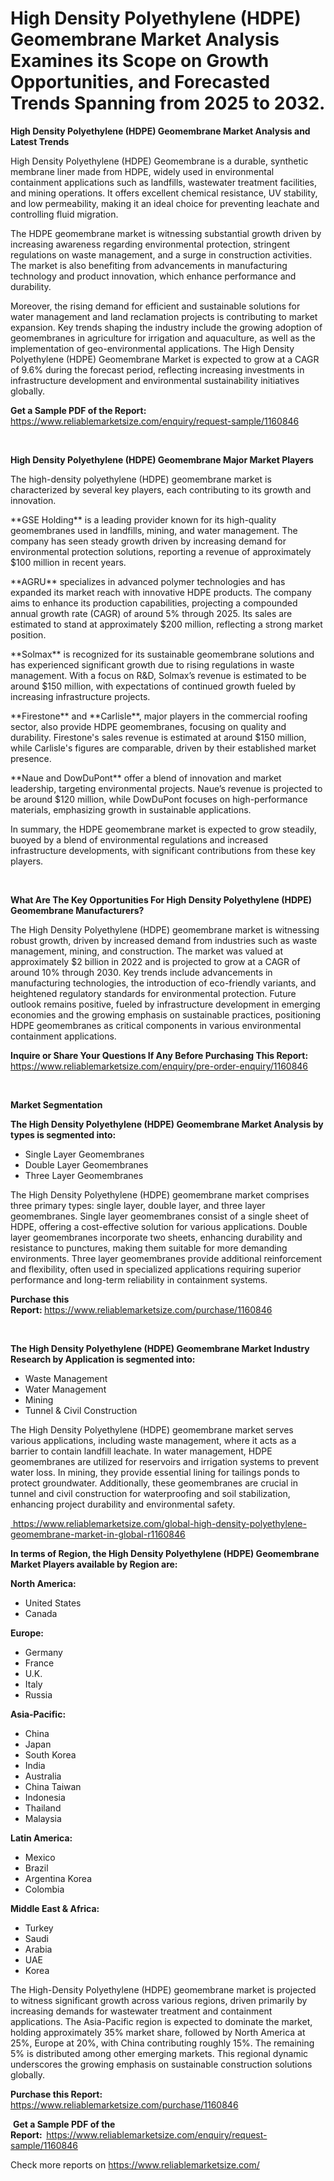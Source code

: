 <p><h1>High Density Polyethylene (HDPE) Geomembrane Market Analysis Examines its Scope on Growth Opportunities, and Forecasted Trends Spanning from 2025 to 2032.</h1></p><p><strong>High Density Polyethylene (HDPE) Geomembrane Market Analysis and Latest Trends</strong></p>
<p><p>High Density Polyethylene (HDPE) Geomembrane is a durable, synthetic membrane liner made from HDPE, widely used in environmental containment applications such as landfills, wastewater treatment facilities, and mining operations. It offers excellent chemical resistance, UV stability, and low permeability, making it an ideal choice for preventing leachate and controlling fluid migration.</p><p>The HDPE geomembrane market is witnessing substantial growth driven by increasing awareness regarding environmental protection, stringent regulations on waste management, and a surge in construction activities. The market is also benefiting from advancements in manufacturing technology and product innovation, which enhance performance and durability.</p><p>Moreover, the rising demand for efficient and sustainable solutions for water management and land reclamation projects is contributing to market expansion. Key trends shaping the industry include the growing adoption of geomembranes in agriculture for irrigation and aquaculture, as well as the implementation of geo-environmental applications. The High Density Polyethylene (HDPE) Geomembrane Market is expected to grow at a CAGR of 9.6% during the forecast period, reflecting increasing investments in infrastructure development and environmental sustainability initiatives globally.</p></p>
<p><strong>Get a Sample PDF of the Report:&nbsp;</strong> <a href="https://www.reliablemarketsize.com/enquiry/request-sample/1160846?utm_campaign=1845&utm_medium=2&utm_source=Github&utm_content=ia&utm_term=01022025&utm_id=high-density-polyethylene-hdpe-geomembrane">https://www.reliablemarketsize.com/enquiry/request-sample/1160846</a></p>
<p>&nbsp;</p>
<p><strong>High Density Polyethylene (HDPE) Geomembrane Major Market Players</strong></p>
<p><p>The high-density polyethylene (HDPE) geomembrane market is characterized by several key players, each contributing to its growth and innovation. </p><p>**GSE Holding** is a leading provider known for its high-quality geomembranes used in landfills, mining, and water management. The company has seen steady growth driven by increasing demand for environmental protection solutions, reporting a revenue of approximately $100 million in recent years.</p><p>**AGRU** specializes in advanced polymer technologies and has expanded its market reach with innovative HDPE products. The company aims to enhance its production capabilities, projecting a compounded annual growth rate (CAGR) of around 5% through 2025. Its sales are estimated to stand at approximately $200 million, reflecting a strong market position.</p><p>**Solmax** is recognized for its sustainable geomembrane solutions and has experienced significant growth due to rising regulations in waste management. With a focus on R&D, Solmax’s revenue is estimated to be around $150 million, with expectations of continued growth fueled by increasing infrastructure projects.</p><p>**Firestone** and **Carlisle**, major players in the commercial roofing sector, also provide HDPE geomembranes, focusing on quality and durability. Firestone's sales revenue is estimated at around $150 million, while Carlisle's figures are comparable, driven by their established market presence.</p><p>**Naue and DowDuPont** offer a blend of innovation and market leadership, targeting environmental projects. Naue’s revenue is projected to be around $120 million, while DowDuPont focuses on high-performance materials, emphasizing growth in sustainable applications.</p><p>In summary, the HDPE geomembrane market is expected to grow steadily, buoyed by a blend of environmental regulations and increased infrastructure developments, with significant contributions from these key players.</p></p>
<p>&nbsp;</p>
<p><strong>What Are The Key Opportunities For High Density Polyethylene (HDPE) Geomembrane Manufacturers?</strong></p>
<p><p>The High Density Polyethylene (HDPE) geomembrane market is witnessing robust growth, driven by increased demand from industries such as waste management, mining, and construction. The market was valued at approximately $2 billion in 2022 and is projected to grow at a CAGR of around 10% through 2030. Key trends include advancements in manufacturing technologies, the introduction of eco-friendly variants, and heightened regulatory standards for environmental protection. Future outlook remains positive, fueled by infrastructure development in emerging economies and the growing emphasis on sustainable practices, positioning HDPE geomembranes as critical components in various environmental containment applications.</p></p>
<p><strong>Inquire or Share Your Questions If Any Before Purchasing This Report:</strong> <a href="https://www.reliablemarketsize.com/enquiry/pre-order-enquiry/1160846?utm_campaign=1845&utm_medium=2&utm_source=Github&utm_content=ia&utm_term=01022025&utm_id=high-density-polyethylene-hdpe-geomembrane">https://www.reliablemarketsize.com/enquiry/pre-order-enquiry/1160846</a></p>
<p>&nbsp;</p>
<p><strong>Market Segmentation</strong></p>
<p><strong>The High Density Polyethylene (HDPE) Geomembrane Market Analysis by types is segmented into:</strong></p>
<p><ul><li>Single Layer Geomembranes</li><li>Double Layer Geomembranes</li><li>Three Layer Geomembranes</li></ul></p>
<p><p>The High Density Polyethylene (HDPE) geomembrane market comprises three primary types: single layer, double layer, and three layer geomembranes. Single layer geomembranes consist of a single sheet of HDPE, offering a cost-effective solution for various applications. Double layer geomembranes incorporate two sheets, enhancing durability and resistance to punctures, making them suitable for more demanding environments. Three layer geomembranes provide additional reinforcement and flexibility, often used in specialized applications requiring superior performance and long-term reliability in containment systems.</p></p>
<p><strong>Purchase this Report:&nbsp;</strong><a href="https://www.reliablemarketsize.com/purchase/1160846?utm_campaign=1845&utm_medium=2&utm_source=Github&utm_content=ia&utm_term=01022025&utm_id=high-density-polyethylene-hdpe-geomembrane">https://www.reliablemarketsize.com/purchase/1160846</a></p>
<p>&nbsp;</p>
<p><strong>The High Density Polyethylene (HDPE) Geomembrane Market Industry Research by Application is segmented into:</strong></p>
<p><ul><li>Waste Management</li><li>Water Management</li><li>Mining</li><li>Tunnel & Civil Construction</li></ul></p>
<p><p>The High Density Polyethylene (HDPE) geomembrane market serves various applications, including waste management, where it acts as a barrier to contain landfill leachate. In water management, HDPE geomembranes are utilized for reservoirs and irrigation systems to prevent water loss. In mining, they provide essential lining for tailings ponds to protect groundwater. Additionally, these geomembranes are crucial in tunnel and civil construction for waterproofing and soil stabilization, enhancing project durability and environmental safety.</p></p>
<p><a href="https://www.reliablemarketsize.com/global-high-density-polyethylene-geomembrane-market-in-global-r1160846?utm_campaign=1845&utm_medium=2&utm_source=Github&utm_content=ia&utm_term=01022025&utm_id=high-density-polyethylene-hdpe-geomembrane">&nbsp;https://www.reliablemarketsize.com/global-high-density-polyethylene-geomembrane-market-in-global-r1160846</a></p>
<p><strong>In terms of Region, the High Density Polyethylene (HDPE) Geomembrane Market Players available by Region are:</strong></p>
<p>
    <p> <strong> North America: </strong>
        <ul>
            <li>United States</li>
            <li>Canada</li>
        </ul>
        </p> 
    <p> <strong> Europe: </strong>
        <ul>
            <li>Germany</li>
            <li>France</li>
            <li>U.K.</li>
            <li>Italy</li>
            <li>Russia</li>
        </ul>
        </p> 
    <p> <strong> Asia-Pacific: </strong>
        <ul>
            <li>China</li>
            <li>Japan</li>
            <li>South Korea</li>
            <li>India</li>
            <li>Australia</li>
            <li>China Taiwan</li>
            <li>Indonesia</li>
            <li>Thailand</li>
            <li>Malaysia</li>
        </ul>
        </p> 
    <p> <strong> Latin America: </strong>
        <ul>
            <li>Mexico</li>
            <li>Brazil</li>
            <li>Argentina Korea</li>
            <li>Colombia</li>
        </ul>
        </p> 
    <p> <strong> Middle East & Africa: </strong>
        <ul>
            <li>Turkey</li>
            <li>Saudi</li>
            <li>Arabia</li>
            <li>UAE</li>
            <li>Korea</li>
        </ul>
    </p>
    </p>
<p><p>The High-Density Polyethylene (HDPE) geomembrane market is projected to witness significant growth across various regions, driven primarily by increasing demands for wastewater treatment and containment applications. The Asia-Pacific region is expected to dominate the market, holding approximately 35% market share, followed by North America at 25%, Europe at 20%, with China contributing roughly 15%. The remaining 5% is distributed among other emerging markets. This regional dynamic underscores the growing emphasis on sustainable construction solutions globally.</p></p>
<p><strong>Purchase this Report: </strong><a href="https://www.reliablemarketsize.com/purchase/1160846?utm_campaign=1845&utm_medium=2&utm_source=Github&utm_content=ia&utm_term=01022025&utm_id=high-density-polyethylene-hdpe-geomembrane">https://www.reliablemarketsize.com/purchase/1160846</a></p>
<p>&nbsp;<strong>Get a Sample PDF of the Report:&nbsp;&nbsp;</strong><a href="https://www.reliablemarketsize.com/enquiry/request-sample/1160846?utm_campaign=1845&utm_medium=2&utm_source=Github&utm_content=ia&utm_term=01022025&utm_id=high-density-polyethylene-hdpe-geomembrane">https://www.reliablemarketsize.com/enquiry/request-sample/1160846</a></p>
<p><strong></strong></p>
<p>Check more reports on <a href="https://www.reliablemarketsize.com/?utm_campaign=1845&utm_medium=2&utm_source=Github&utm_content=ia&utm_term=01022025&utm_id=high-density-polyethylene-hdpe-geomembrane">https://www.reliablemarketsize.com/</a></p>